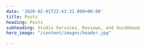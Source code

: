 ```yaml
---
date: '2020-02-01T22:43:31.000+00:00'
title: Posts
heading: Posts
subheading: Studio Services, Reviews, and Guidebook
hero_image: "/content/images/header.jpg"

---
```

